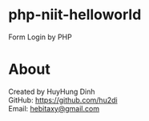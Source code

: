 # php-niit-helloworld
Form Login by PHP

# About
Created by HuyHung Dinh<br>
GitHub: https://github.com/hu2di<br>
Email: hebitaxy@gmail.com
